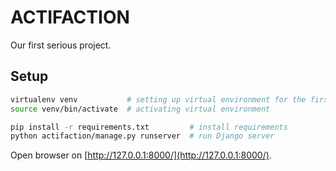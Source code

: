 # ACTIFACTION

Our first serious project.

## Setup

```bash
virtualenv venv           # setting up virtual environment for the first time
source venv/bin/activate  # activating virtual environment

pip install -r requirements.txt         # install requirements
python actifaction/manage.py runserver  # run Django server
```

Open browser on [http://127.0.0.1:8000/](http://127.0.0.1:8000/).

